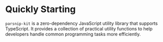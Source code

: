 # Quickly Starting

`parsnip-kit` is a zero-dependency JavaScript utility library that supports TypeScript. It provides a collection of practical utility functions to help developers handle common programming tasks more efficiently.